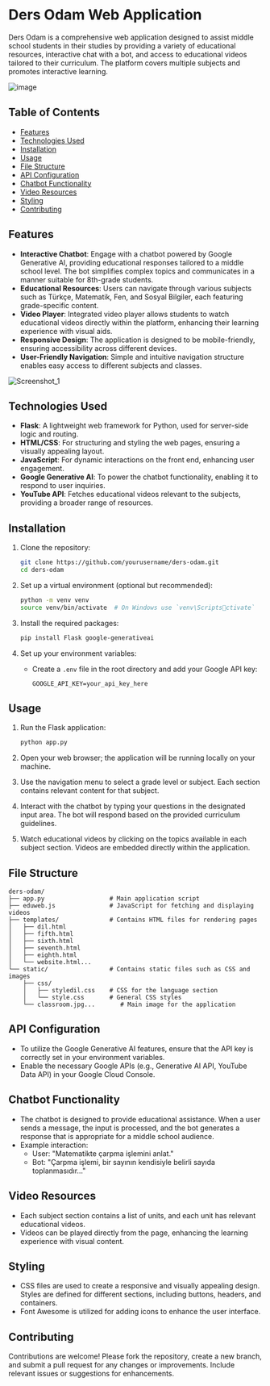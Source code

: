 # Ders Odam Web Application

Ders Odam is a comprehensive web application designed to assist middle school students in their studies by providing a variety of educational resources, interactive chat with a bot, and access to educational videos tailored to their curriculum. The platform covers multiple subjects and promotes interactive learning.

![image](https://github.com/user-attachments/assets/127a51a4-d28d-4824-9cb0-d251fb418c57)

## Table of Contents
- [Features](#features)
- [Technologies Used](#technologies-used)
- [Installation](#installation)
- [Usage](#usage)
- [File Structure](#file-structure)
- [API Configuration](#api-configuration)
- [Chatbot Functionality](#chatbot-functionality)
- [Video Resources](#video-resources)
- [Styling](#styling)
- [Contributing](#contributing)


## Features
- **Interactive Chatbot**: Engage with a chatbot powered by Google Generative AI, providing educational responses tailored to a middle school level. The bot simplifies complex topics and communicates in a manner suitable for 8th-grade students.
- **Educational Resources**: Users can navigate through various subjects such as Türkçe, Matematik, Fen, and Sosyal Bilgiler, each featuring grade-specific content.
- **Video Player**: Integrated video player allows students to watch educational videos directly within the platform, enhancing their learning experience with visual aids.
- **Responsive Design**: The application is designed to be mobile-friendly, ensuring accessibility across different devices.
- **User-Friendly Navigation**: Simple and intuitive navigation structure enables easy access to different subjects and classes.

![Screenshot_1](https://github.com/user-attachments/assets/5b482fc6-7619-48e5-ab9f-f4d07b8de67f)

## Technologies Used
- **Flask**: A lightweight web framework for Python, used for server-side logic and routing.
- **HTML/CSS**: For structuring and styling the web pages, ensuring a visually appealing layout.
- **JavaScript**: For dynamic interactions on the front end, enhancing user engagement.
- **Google Generative AI**: To power the chatbot functionality, enabling it to respond to user inquiries.
- **YouTube API**: Fetches educational videos relevant to the subjects, providing a broader range of resources.

## Installation
1. Clone the repository:
    ```bash
    git clone https://github.com/yourusername/ders-odam.git
    cd ders-odam
    ```

2. Set up a virtual environment (optional but recommended):
    ```bash
    python -m venv venv
    source venv/bin/activate  # On Windows use `venv\Scriptsctivate`
    ```

3. Install the required packages:
    ```bash
    pip install Flask google-generativeai
    ```

4. Set up your environment variables:
    - Create a `.env` file in the root directory and add your Google API key:
        ```plaintext
        GOOGLE_API_KEY=your_api_key_here
        ```

## Usage
1. Run the Flask application:
    ```bash
    python app.py
    ```
2. Open your web browser; the application will be running locally on your machine.

3. Use the navigation menu to select a grade level or subject. Each section contains relevant content for that subject.

4. Interact with the chatbot by typing your questions in the designated input area. The bot will respond based on the provided curriculum guidelines.

5. Watch educational videos by clicking on the topics available in each subject section. Videos are embedded directly within the application.

## File Structure
```
ders-odam/
├── app.py                  # Main application script
├── eduweb.js               # JavaScript for fetching and displaying videos
├── templates/              # Contains HTML files for rendering pages
│   ├── dil.html
│   ├── fifth.html
│   ├── sixth.html
│   ├── seventh.html
│   ├── eighth.html
│   └── website.html...
└── static/                 # Contains static files such as CSS and images
    ├── css/
    │   ├── styledil.css    # CSS for the language section
    │   └── style.css       # General CSS styles
    └── classroom.jpg...       # Main image for the application
```

## API Configuration
- To utilize the Google Generative AI features, ensure that the API key is correctly set in your environment variables.
- Enable the necessary Google APIs (e.g., Generative AI API, YouTube Data API) in your Google Cloud Console.

## Chatbot Functionality
- The chatbot is designed to provide educational assistance. When a user sends a message, the input is processed, and the bot generates a response that is appropriate for a middle school audience.
- Example interaction:
    - User: "Matematikte çarpma işlemini anlat."
    - Bot: "Çarpma işlemi, bir sayının kendisiyle belirli sayıda toplanmasıdır..."

## Video Resources
- Each subject section contains a list of units, and each unit has relevant educational videos.
- Videos can be played directly from the page, enhancing the learning experience with visual content.

## Styling
- CSS files are used to create a responsive and visually appealing design. Styles are defined for different sections, including buttons, headers, and containers.
- Font Awesome is utilized for adding icons to enhance the user interface.

## Contributing
Contributions are welcome! Please fork the repository, create a new branch, and submit a pull request for any changes or improvements. Include relevant issues or suggestions for enhancements.


